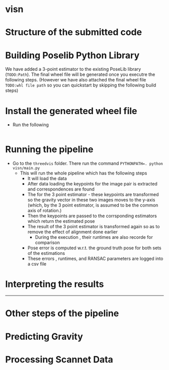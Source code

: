 # visn


# Structure of the submitted code

# Building Poselib Python Library

We have added a 3-point estimator to the existing PoseLib library (`TODO:Path`).
The final wheel file will be generated once you executre the following steps. (However we have also attached the final wheel file `TODO:whl file path` so you can quickstart by skipping the following build steps)



# Install the generated wheel file

- Run the following
```sh
```

# Running the pipeline

- Go to the `threedvis` folder. There run the command `PYTHONPATH=. python visn/main.py`
  - This will run the whole pipeline which has the following steps
    - It will load the data
    - After data loading the keypoints for the image pair is extracted and correspondences are found
    - The for the 3 point estimator - these keypoints are transformed so the gravity vector in these two images moves to the y-axis (which, by the 3 point estimator, is assumed to be the common axis of rotation.)
    - Then the keypoints are passed to the corrsponding estimators which return the estimated pose
    - The result of the 3 point estimator is transformed again so as to remove the effect of alignment done earlier
      - During the execution , their runtimes are also recorde for comparison
    - Pose error is computed w.r.t. the ground truth pose for both sets of the estimations
    - These errors , runtimes, and RANSAC parameters are logged into a csv file



# Interpreting the results


---

# Other steps of the pipeline

# Predicting Gravity


# Processing Scannet Data


